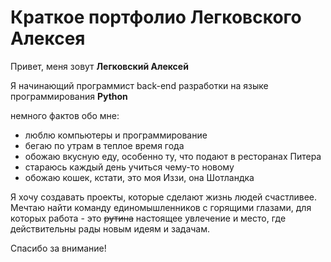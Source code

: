 # Краткое портфолио Легковского Алексея 

Привет, меня зовут **Легковский Алексей**

Я начинающий программист back-end разработки на 
языке программирования **Python**

немного фактов обо мне:

- люблю компьютеры и программирование
- бегаю по утрам в теплое время года
- обожаю вкусную еду, особенно ту, что подают
  в ресторанах Питера 
-  стараюсь каждый день учиться чему-то новому
-  обожаю кошек, кстати, это моя Иззи, она Шотландка 
  [](https://i.imgur.com/bMteLOe.png)


Я хочу создавать проекты, которые сделают жизнь
людей счастливее. Мечтаю найти команду единомышленников
с горящими глазами, для которых работа - это ~~рутина~~
настоящее увлечение и место, где действительны рады 
новым идеям и задачам.

Спасибо за внимание!

